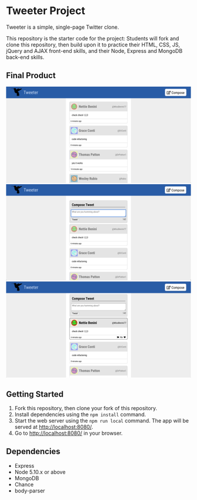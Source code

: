 # Tweeter Project

Tweeter is a simple, single-page Twitter clone.

This repository is the starter code for the project: Students will fork and clone this repository, then build upon it to practice their HTML, CSS, JS, jQuery and AJAX front-end skills, and their Node, Express and MongoDB back-end skills.

## Final Product

!["Tweeter home page"](https://github.com/rachwongrw/tweeter/blob/master/screenshots/Tweeter-home-page.png)
!["Toggle compose box"](https://github.com/rachwongrw/tweeter/blob/master/screenshots/Toggle-compose-box.png)
!["Hover feature on tweets"](https://github.com/rachwongrw/tweeter/blob/master/screenshots/on-hover-feature.png)

## Getting Started

1. Fork this repository, then clone your fork of this repository.
2. Install dependencies using the `npm install` command.
3. Start the web server using the `npm run local` command. The app will be served at <http://localhost:8080/>.
4. Go to <http://localhost:8080/> in your browser.

## Dependencies

- Express
- Node 5.10.x or above
- MongoDB
- Chance 
- body-parser
